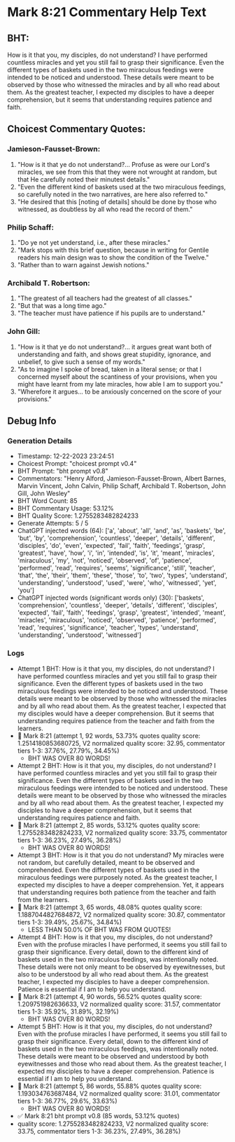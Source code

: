 # Mark 8:21 Commentary Help Text

## BHT:
How is it that you, my disciples, do not understand? I have performed countless miracles and yet you still fail to grasp their significance. Even the different types of baskets used in the two miraculous feedings were intended to be noticed and understood. These details were meant to be observed by those who witnessed the miracles and by all who read about them. As the greatest teacher, I expected my disciples to have a deeper comprehension, but it seems that understanding requires patience and faith.

## Choicest Commentary Quotes:
### Jamieson-Fausset-Brown:
1. "How is it that ye do not understand?... Profuse as were our Lord's miracles, we see from this that they were not wrought at random, but that He carefully noted their minutest details." 
2. "Even the different kind of baskets used at the two miraculous feedings, so carefully noted in the two narratives, are here also referred to."
3. "He desired that this [noting of details] should be done by those who witnessed, as doubtless by all who read the record of them."

### Philip Schaff:
1. "Do ye not yet understand, i.e., after these miracles."
2. "Mark stops with this brief question, because in writing for Gentile readers his main design was to show the condition of the Twelve."
3. "Rather than to warn against Jewish notions."

### Archibald T. Robertson:
1. "The greatest of all teachers had the greatest of all classes."
2. "But that was a long time ago."
3. "The teacher must have patience if his pupils are to understand."

### John Gill:
1. "How is it that ye do not understand?... it argues great want both of understanding and faith, and shows great stupidity, ignorance, and unbelief, to give such a sense of my words." 
2. "As to imagine I spoke of bread, taken in a literal sense; or that I concerned myself about the scantiness of your provisions, when you might have learnt from my late miracles, how able I am to support you." 
3. "Wherefore it argues... to be anxiously concerned on the score of your provisions."


## Debug Info
### Generation Details
- Timestamp: 12-22-2023 23:24:51
- Choicest Prompt: "choicest prompt v0.4"
- BHT Prompt: "bht prompt v0.8"
- Commentators: "Henry Alford, Jamieson-Fausset-Brown, Albert Barnes, Marvin Vincent, John Calvin, Philip Schaff, Archibald T. Robertson, John Gill, John Wesley"
- BHT Word Count: 85
- BHT Commentary Usage: 53.12%
- BHT Quality Score: 1.2755283482824233
- Generate Attempts: 5 / 5
- ChatGPT injected words (64):
	['a', 'about', 'all', 'and', 'as', 'baskets', 'be', 'but', 'by', 'comprehension', 'countless', 'deeper', 'details', 'different', 'disciples', 'do', 'even', 'expected', 'fail', 'faith', 'feedings', 'grasp', 'greatest', 'have', 'how', 'i', 'in', 'intended', 'is', 'it', 'meant', 'miracles', 'miraculous', 'my', 'not', 'noticed', 'observed', 'of', 'patience', 'performed', 'read', 'requires', 'seems', 'significance', 'still', 'teacher', 'that', 'the', 'their', 'them', 'these', 'those', 'to', 'two', 'types', 'understand', 'understanding', 'understood', 'used', 'were', 'who', 'witnessed', 'yet', 'you']
- ChatGPT injected words (significant words only) (30):
	['baskets', 'comprehension', 'countless', 'deeper', 'details', 'different', 'disciples', 'expected', 'fail', 'faith', 'feedings', 'grasp', 'greatest', 'intended', 'meant', 'miracles', 'miraculous', 'noticed', 'observed', 'patience', 'performed', 'read', 'requires', 'significance', 'teacher', 'types', 'understand', 'understanding', 'understood', 'witnessed']

### Logs
- Attempt 1 BHT: How is it that you, my disciples, do not understand? I have performed countless miracles and yet you still fail to grasp their significance. Even the different types of baskets used in the two miraculous feedings were intended to be noticed and understood. These details were meant to be observed by those who witnessed the miracles and by all who read about them. As the greatest teacher, I expected that my disciples would have a deeper comprehension. But it seems that understanding requires patience from the teacher and faith from the learners.
- 🔄 Mark 8:21 (attempt 1, 92 words, 53.73% quotes quality score: 1.2514180853680725, V2 normalized quality score: 32.95, commentator tiers 1-3: 37.76%, 27.79%, 34.45%) 
	- BHT WAS OVER 80 WORDS!
- Attempt 2 BHT: How is it that you, my disciples, do not understand? I have performed countless miracles and yet you still fail to grasp their significance. Even the different types of baskets used in the two miraculous feedings were intended to be noticed and understood. These details were meant to be observed by those who witnessed the miracles and by all who read about them. As the greatest teacher, I expected my disciples to have a deeper comprehension, but it seems that understanding requires patience and faith.
- 🔄 Mark 8:21 (attempt 2, 85 words, 53.12% quotes quality score: 1.2755283482824233, V2 normalized quality score: 33.75, commentator tiers 1-3: 36.23%, 27.49%, 36.28%) 
	- BHT WAS OVER 80 WORDS!
- Attempt 3 BHT: How is it that you do not understand? My miracles were not random, but carefully detailed, meant to be observed and comprehended. Even the different types of baskets used in the miraculous feedings were purposely noted. As the greatest teacher, I expected my disciples to have a deeper comprehension. Yet, it appears that understanding requires both patience from the teacher and faith from the learners.
- 🔄 Mark 8:21 (attempt 3, 65 words, 48.08% quotes quality score: 1.1887044827684872, V2 normalized quality score: 30.87, commentator tiers 1-3: 39.49%, 25.67%, 34.84%) 
	- LESS THAN 50.0% OF BHT WAS FROM QUOTES!
- Attempt 4 BHT: How is it that you, my disciples, do not understand? Even with the profuse miracles I have performed, it seems you still fail to grasp their significance. Every detail, down to the different kind of baskets used in the two miraculous feedings, was intentionally noted. These details were not only meant to be observed by eyewitnesses, but also to be understood by all who read about them. As the greatest teacher, I expected my disciples to have a deeper comprehension. Patience is essential if I am to help you understand.
- 🔄 Mark 8:21 (attempt 4, 90 words, 56.52% quotes quality score: 1.209751982636633, V2 normalized quality score: 31.57, commentator tiers 1-3: 35.92%, 31.89%, 32.19%) 
	- BHT WAS OVER 80 WORDS!
- Attempt 5 BHT: How is it that you, my disciples, do not understand? Even with the profuse miracles I have performed, it seems you still fail to grasp their significance. Every detail, down to the different kind of baskets used in the two miraculous feedings, was intentionally noted. These details were meant to be observed and understood by both eyewitnesses and those who read about them. As the greatest teacher, I expected my disciples to have a deeper comprehension. Patience is essential if I am to help you understand.
- 🔄 Mark 8:21 (attempt 5, 86 words, 55.88% quotes quality score: 1.193034763687484, V2 normalized quality score: 31.01, commentator tiers 1-3: 36.77%, 29.6%, 33.63%) 
	- BHT WAS OVER 80 WORDS!
- ✅ Mark 8:21 bht prompt v0.8 (85 words, 53.12% quotes)
- quality score: 1.2755283482824233, V2 normalized quality score: 33.75, commentator tiers 1-3: 36.23%, 27.49%, 36.28%)